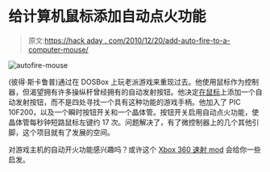 # 给计算机鼠标添加自动点火功能

> 原文:[https://hack aday . com/2010/12/20/add-auto-fire-to-a-computer-mouse/](https://hackaday.com/2010/12/20/adding-auto-fire-to-a-computer-mouse/)

![](../Images/f3fd9e25c1b28905cf6c93559cb0170a.png "autofire-mouse")

(彼得·斯卡鲁普)通过在 DOSBox 上玩老派游戏来重现过去。他使用鼠标作为控制器，但渴望拥有许多操纵杆曾经拥有的自动发射按钮。他决定[在鼠标](http://www.piparum.dk/autofire_mouse/)上添加一个自动发射按钮，而不是四处寻找一个具有这种功能的游戏手柄。他加入了 PIC 10F200，以及一个瞬时按钮开关和一个晶体管。按钮开关启用自动点火功能，使晶体管每秒钟短路鼠标左键约 17 次。问题解决了，有了微控制器上的几个其他引脚，这个项目就有了发展的空间。

对游戏主机的自动开火功能感兴趣吗？或许这个 [Xbox 360 速射 mod](http://hackaday.com/2008/07/28/simple-xbox-360-rapid-fire-mod/) 会给你一些启发。